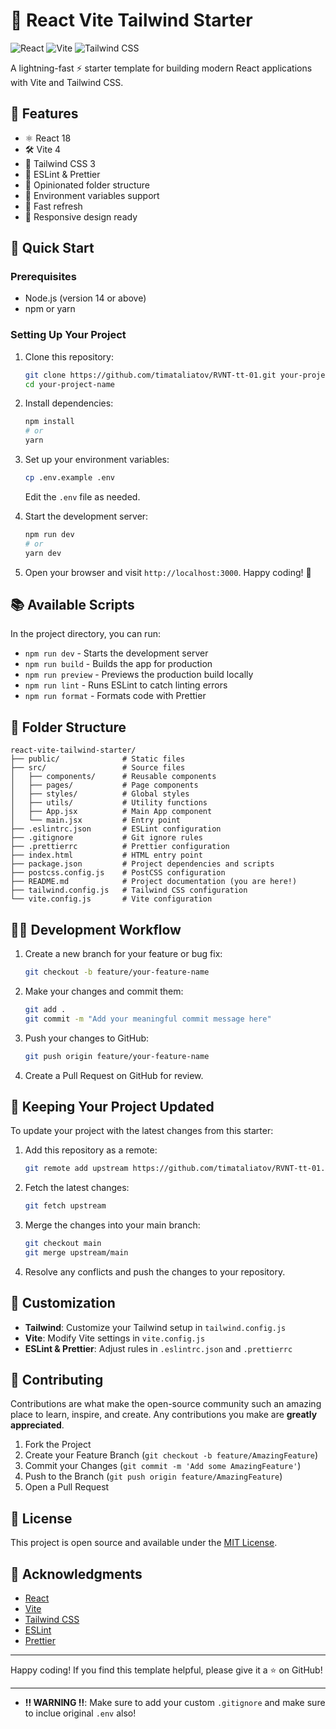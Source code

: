 # 🚀 React Vite Tailwind Starter

![React](https://img.shields.io/badge/-React-61DAFB?style=flat-square&logo=react&logoColor=black)
![Vite](https://img.shields.io/badge/-Vite-646CFF?style=flat-square&logo=vite&logoColor=white)
![Tailwind CSS](https://img.shields.io/badge/-Tailwind%20CSS-38B2AC?style=flat-square&logo=tailwind-css&logoColor=white)

A lightning-fast ⚡ starter template for building modern React applications with Vite and Tailwind CSS.

## 🌟 Features

- ⚛️ React 18
- 🛠️ Vite 4
- 🎨 Tailwind CSS 3
- 📏 ESLint & Prettier
- 📁 Opinionated folder structure
- 🔐 Environment variables support
- 🚀 Fast refresh
- 📱 Responsive design ready

## 🚀 Quick Start

### Prerequisites

- Node.js (version 14 or above)
- npm or yarn

### Setting Up Your Project

1. Clone this repository:
   ```bash
   git clone https://github.com/timataliatov/RVNT-tt-01.git your-project-name
   cd your-project-name
   ```

2. Install dependencies:
   ```bash
   npm install
   # or
   yarn
   ```

3. Set up your environment variables:
   ```bash
   cp .env.example .env
   ```
   Edit the `.env` file as needed.

4. Start the development server:
   ```bash
   npm run dev
   # or
   yarn dev
   ```

5. Open your browser and visit `http://localhost:3000`. Happy coding! 🎉

## 📚 Available Scripts

In the project directory, you can run:

- `npm run dev` - Starts the development server
- `npm run build` - Builds the app for production
- `npm run preview` - Previews the production build locally
- `npm run lint` - Runs ESLint to catch linting errors
- `npm run format` - Formats code with Prettier

## 📂 Folder Structure

```
react-vite-tailwind-starter/
├── public/              # Static files
├── src/                 # Source files
│   ├── components/      # Reusable components
│   ├── pages/           # Page components
│   ├── styles/          # Global styles
│   ├── utils/           # Utility functions
│   ├── App.jsx          # Main App component
│   └── main.jsx         # Entry point
├── .eslintrc.json       # ESLint configuration
├── .gitignore           # Git ignore rules
├── .prettierrc          # Prettier configuration
├── index.html           # HTML entry point
├── package.json         # Project dependencies and scripts
├── postcss.config.js    # PostCSS configuration
├── README.md            # Project documentation (you are here!)
├── tailwind.config.js   # Tailwind CSS configuration
└── vite.config.js       # Vite configuration
```

## 🧑‍💻 Development Workflow

1. Create a new branch for your feature or bug fix:
   ```bash
   git checkout -b feature/your-feature-name
   ```

2. Make your changes and commit them:
   ```bash
   git add .
   git commit -m "Add your meaningful commit message here"
   ```

3. Push your changes to GitHub:
   ```bash
   git push origin feature/your-feature-name
   ```

4. Create a Pull Request on GitHub for review.

## 🔄 Keeping Your Project Updated

To update your project with the latest changes from this starter:

1. Add this repository as a remote:
   ```bash
   git remote add upstream https://github.com/timataliatov/RVNT-tt-01.git
   ```

2. Fetch the latest changes:
   ```bash
   git fetch upstream
   ```

3. Merge the changes into your main branch:
   ```bash
   git checkout main
   git merge upstream/main
   ```

4. Resolve any conflicts and push the changes to your repository.

## 🎨 Customization

- **Tailwind**: Customize your Tailwind setup in `tailwind.config.js`
- **Vite**: Modify Vite settings in `vite.config.js`
- **ESLint & Prettier**: Adjust rules in `.eslintrc.json` and `.prettierrc`

## 🤝 Contributing

Contributions are what make the open-source community such an amazing place to learn, inspire, and create. Any contributions you make are **greatly appreciated**.

1. Fork the Project
2. Create your Feature Branch (`git checkout -b feature/AmazingFeature`)
3. Commit your Changes (`git commit -m 'Add some AmazingFeature'`)
4. Push to the Branch (`git push origin feature/AmazingFeature`)
5. Open a Pull Request

## 📜 License

This project is open source and available under the [MIT License](LICENSE).

## 🙏 Acknowledgments

- [React](https://reactjs.org/)
- [Vite](https://vitejs.dev/)
- [Tailwind CSS](https://tailwindcss.com/)
- [ESLint](https://eslint.org/)
- [Prettier](https://prettier.io/)

---

Happy coding! If you find this template helpful, please give it a ⭐️ on GitHub!

---

- **!! WARNING !!**: Make sure to add your custom `.gitignore` and make sure to inclue original `.env` also!